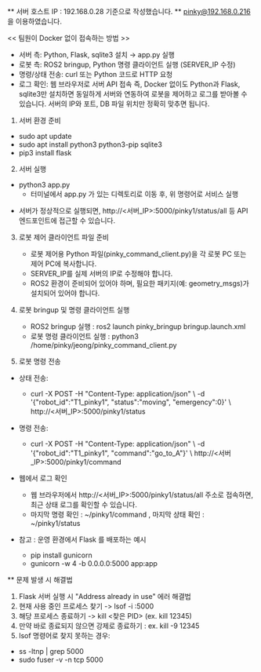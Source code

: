** 서버 호스트 IP : 192.168.0.28 기준으로 작성했습니다.
** pinky@192.168.0.216 을 이용하였습니다.

<< 팀원이 Docker 없이 접속하는 방법 >>
- 서버 측: Python, Flask, sqlite3 설치 → app.py 실행
- 로봇 측: ROS2 bringup, Python 명령 클라이언트 실행 (SERVER_IP 수정)
- 명령/상태 전송: curl 또는 Python 코드로 HTTP 요청
- 로그 확인: 웹 브라우저로 서버 API 접속
즉, Docker 없이도 Python과 Flask, sqlite3만 설치하면 동일하게 서버와 연동하여 로봇을 제어하고 로그를 받아볼 수 있습니다.
서버의 IP와 포트, DB 파일 위치만 정확히 맞추면 됩니다.

1. 서버 환경 준비
  * sudo apt update
  * sudo apt install python3 python3-pip sqlite3
  * pip3 install flask

2. 서버 실행
  * python3 app.py
    - 터미널에서 app.py 가 있는 디렉토리로 이동 후, 위 명령어로 서비스 실행

- 서버가 정상적으로 실행되면,
    http://<서버_IP>:5000/pinky1/status/all 등 API 엔드포인트에 접근할 수 있습니다.

3. 로봇 제어 클라이언트 파일 준비
    - 로봇 제어용 Python 파일(pinky_command_client.py)을 각 로봇 PC 또는 제어 PC에 복사합니다.
    - SERVER_IP를 실제 서버의 IP로 수정해야 합니다.
    - ROS2 환경이 준비되어 있어야 하며, 필요한 패키지(예: geometry_msgs)가 설치되어 있어야 합니다.

4. 로봇 bringup 및 명령 클라이언트 실행
    - ROS2 bringup 실행 : ros2 launch pinky_bringup bringup.launch.xml
    - 로봇 명령 클라이언트 실행 : python3 /home/pinky/jeong/pinky_command_client.py

5. 로봇 명령 전송
- 상태 전송:
  * curl -X POST -H "Content-Type: application/json" \ -d '{"robot_id":"T1_pinky1", "status":"moving", "emergency":0}' \ http://<서버_IP>:5000/pinky1/status
- 명령 전송:
  * curl -X POST -H "Content-Type: application/json" \ -d '{"robot_id":"T1_pinky1", "command":"go_to_A"}' \ http://<서버_IP>:5000/pinky1/command

- 웹에서 로그 확인
    - 웹 브라우저에서 http://<서버_IP>:5000/pinky1/status/all 주소로 접속하면, 최근 상태 로그를 확인할 수 있습니다.
    - 마지막 명령 확인 : ~/pinky1/command , 마지막 상태 확인 : ~/pinky1/status
- 참고 : 운영 환경에서 Flask 를 배포하는 예시
    * pip install gunicorn
    * gunicorn -w 4 -b 0.0.0.0:5000 app:app

** 문제 발생 시 해결법
1. Flask 서버 실행 시 "Address already in use" 에러 해결법
2. 현재 사용 중인 프로세스 찾기 -> lsof -i :5000
3. 해당 프로세스 종료하기 -> kill <찾은 PID> (ex. kill 12345)
4. 만약 바로 종료되지 않으면 강제로 종료하기 : ex. kill -9 12345
5. lsof 명령어로 찾지 못하는 경우:
  * ss -ltnp | grep 5000
  * sudo fuser -v -n tcp 5000
